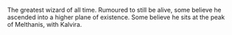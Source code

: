 The greatest wizard of all time.
Rumoured to still be alive, some believe he ascended into a higher plane of existence.
Some believe he sits at the peak of Melthanis, with Kalvira.
